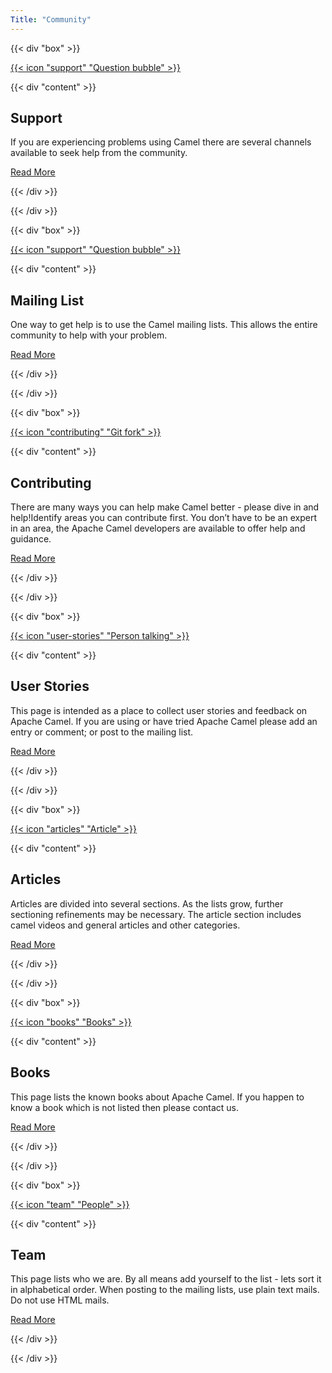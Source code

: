 ```yaml
---
Title: "Community"
---
```


{{< div "box" >}}

<a href="/community/support/" class="icon" title="Community support">{{< icon "support" "Question bubble" >}}</a>

{{< div "content" >}}

## Support

If you are experiencing problems using Camel there are several channels available to seek help from the community.
<p>
<a class="button dark" href="/community/support/">Read More</a>
</p>

{{< /div >}}

{{< /div >}}

{{< div "box" >}}

<a href="/community/mailing-list/" class="icon" title="Mailing list">{{< icon "support" "Question bubble" >}}</a>

{{< div "content" >}}

## Mailing List

One way to get help is to use the Camel mailing lists. This allows the entire community to help with your problem.

<p>
<a class="button dark" href="/community/mailing-list/">Read More</a>
</p>

{{< /div >}}

{{< /div >}}


{{< div "box" >}}

<a href="/community/contributing/" class="icon" title="How to contribuite">{{< icon "contributing" "Git fork" >}}</a>

{{< div "content" >}}

## Contributing

There are many ways you can help make Camel better - please dive in and help!Identify areas you can contribute first. You don’t have to be an expert in an area, the Apache Camel developers are available to offer help and guidance.

<p>
<a class="button dark" href="/community/contributing/">Read More</a>
</p>

{{< /div >}}

{{< /div >}}

{{< div "box" >}}

<a href="/community/user-stories/" class="icon" title="User stories">{{< icon "user-stories" "Person talking" >}}</a>

{{< div "content" >}}

## User Stories

This page is intended as a place to collect user stories and feedback on Apache Camel. If you are using or have tried Apache Camel please add an entry or comment; or post to the mailing list.

<p>
<a class="button dark" href="/community/user-stories/">Read More</a>
</p>

{{< /div >}}

{{< /div >}}

{{< div "box" >}}

<a href="/community/articles/" class="icon" title="Articles">{{< icon "articles" "Article" >}}</a>

{{< div "content" >}}

## Articles

Articles are divided into several sections. As the lists grow, further sectioning refinements may be necessary. The article section includes camel videos and general articles and other categories.

<p>
<a class="button dark" href="/community/articles/">Read More</a>
</p>

{{< /div >}}

{{< /div >}}

{{< div "box" >}}

<a href="/community/books/" class="icon" title="Books">{{< icon "books" "Books" >}}</a>

{{< div "content" >}}

## Books

This page lists the known books about Apache Camel. If you happen to know a book which is not listed then please contact us.

<p>
<a class="button dark" href="/community/books/">Read More</a>
</p>

{{< /div >}}

{{< /div >}}

{{< div "box" >}}

<a href="/community/team/" class="icon" title="Team">{{< icon "team" "People" >}}</a>

{{< div "content" >}}

## Team

This page lists who we are. By all means add yourself to the list - lets sort it in alphabetical order. When posting to the mailing lists, use plain text mails. Do not use HTML mails.

<p>
<a class="button dark" href="/community/team/">Read More</a>
</p>

{{< /div >}}

{{< /div >}}

